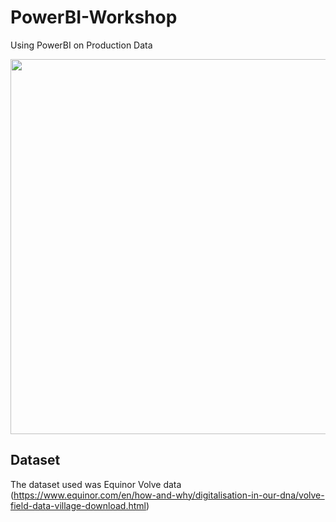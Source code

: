 # PowerBI-Workshop
Using PowerBI on Production Data

<img src="https://user-images.githubusercontent.com/65777681/101692607-12069b80-3a36-11eb-8573-e8ed180025ad.PNG" width="600">

## Dataset
The dataset used was Equinor Volve data (https://www.equinor.com/en/how-and-why/digitalisation-in-our-dna/volve-field-data-village-download.html)
